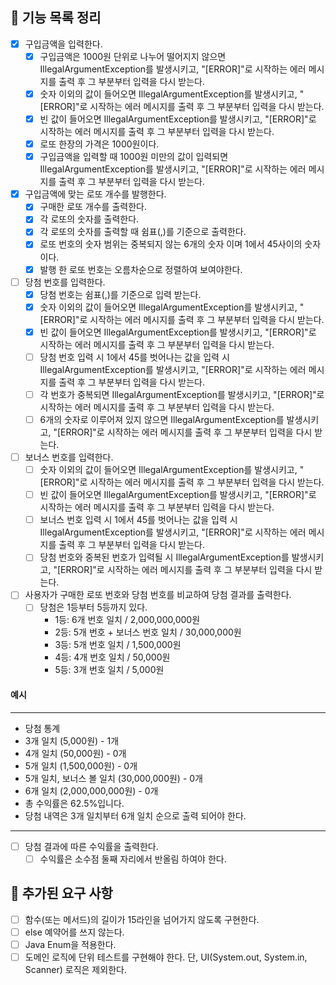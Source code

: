 ## 🚀 기능 목록 정리

- [x] 구입금액을 입력한다.
    - [x] 구입금액은 1000원 단위로 나누어 떨어지지 않으면 IllegalArgumentException를 발생시키고, "[ERROR]"로 시작하는 에러 메시지를 출력 후 그 부분부터 입력을 다시 받는다.
    - [x] 숫자 이외의 값이 들어오면 IllegalArgumentException를 발생시키고, "[ERROR]"로 시작하는 에러 메시지를 출력 후 그 부분부터 입력을 다시 받는다.
    - [x] 빈 값이 들어오면 IllegalArgumentException를 발생시키고, "[ERROR]"로 시작하는 에러 메시지를 출력 후 그 부분부터 입력을 다시 받는다.
    - [x] 로또 한장의 가격은 1000원이다.
    - [x] 구입금액을 입력할 때 1000원 미만의 값이 입력되면 IllegalArgumentException를 발생시키고, "[ERROR]"로 시작하는 에러 메시지를 출력 후 그 부분부터 입력을 다시 받는다.

- [x] 구입금액에 맞는 로또 개수를 발행한다.
    - [x] 구매한 로또 개수를 출력한다.
    - [x] 각 로또의 숫자를 출력한다.
    - [x] 각 로또의 숫자를 출력할 때 쉼표(,)를 기준으로 출력한다.
    - [x] 로또 번호의 숫자 범위는 중복되지 않는 6개의 숫자 이며 1에서 45사이의 숫자이다.
    - [x] 발행 한 로또 번호는 오름차순으로 정렬하여 보여야한다.

- [ ] 당첨 번호를 입력한다.
    - [x] 당첨 번호는 쉼표(,)를 기준으로 입력 받는다.
    - [x] 숫자 이외의 값이 들어오면 IllegalArgumentException를 발생시키고, "[ERROR]"로 시작하는 에러 메시지를 출력 후 그 부분부터 입력을 다시 받는다.
    - [x] 빈 값이 들어오면 IllegalArgumentException를 발생시키고, "[ERROR]"로 시작하는 에러 메시지를 출력 후 그 부분부터 입력을 다시 받는다.
    - [ ] 당첨 번호 입력 시 1에서 45를 벗어나는 값을 입력 시 IllegalArgumentException를 발생시키고, "[ERROR]"로 시작하는 에러 메시지를 출력 후 그 부분부터 입력을 다시
      받는다.
    - [ ] 각 번호가 중복되면 IllegalArgumentException를 발생시키고, "[ERROR]"로 시작하는 에러 메시지를 출력 후 그 부분부터 입력을 다시 받는다.
    - [ ] 6개의 숫자로 이루어져 있지 않으면 IllegalArgumentException를 발생시키고, "[ERROR]"로 시작하는 에러 메시지를 출력 후 그 부분부터 입력을 다시 받는다.

- [ ] 보너스 번호를 입력한다.
    - [ ] 숫자 이외의 값이 들어오면 IllegalArgumentException를 발생시키고, "[ERROR]"로 시작하는 에러 메시지를 출력 후 그 부분부터 입력을 다시 받는다.
    - [ ] 빈 값이 들어오면 IllegalArgumentException를 발생시키고, "[ERROR]"로 시작하는 에러 메시지를 출력 후 그 부분부터 입력을 다시 받는다.
    - [ ] 보너스 번호 입력 시 1에서 45를 벗어나는 값을 입력 시 IllegalArgumentException를 발생시키고, "[ERROR]"로 시작하는 에러 메시지를 출력 후 그 부분부터 입력을 다시
      받는다.
    - [ ] 당첨 번호와 중복된 번호가 입력될 시 IllegalArgumentException를 발생시키고, "[ERROR]"로 시작하는 에러 메시지를 출력 후 그 부분부터 입력을 다시 받는다.

- [ ] 사용자가 구매한 로또 번호와 당첨 번호를 비교하여 당첨 결과를 출력한다.
    - [ ] 당첨은 1등부터 5등까지 있다.
        - 1등: 6개 번호 일치 / 2,000,000,000원
        - 2등: 5개 번호 + 보너스 번호 일치 / 30,000,000원
        - 3등: 5개 번호 일치 / 1,500,000원
        - 4등: 4개 번호 일치 / 50,000원
        - 5등: 3개 번호 일치 / 5,000원

#### 예시

- ---

- 당첨 통계
- 3개 일치 (5,000원) - 1개
- 4개 일치 (50,000원) - 0개
- 5개 일치 (1,500,000원) - 0개
- 5개 일치, 보너스 볼 일치 (30,000,000원) - 0개
- 6개 일치 (2,000,000,000원) - 0개
- 총 수익률은 62.5%입니다.
- 당첨 내역은 3개 일치부터 6개 일치 순으로 출력 되어야 한다.

- ---

- [ ] 당첨 결과에 따른 수익률을 출력한다.
    - [ ] 수익률은 소수점 둘째 자리에서 반올림 하여야 한다.

## 🚀 추가된 요구 사항

- [ ] 함수(또는 메서드)의 길이가 15라인을 넘어가지 않도록 구현한다.
- [ ] else 예약어를 쓰지 않는다.
- [ ] Java Enum을 적용한다.
- [ ] 도메인 로직에 단위 테스트를 구현해야 한다. 단, UI(System.out, System.in, Scanner) 로직은 제외한다.
